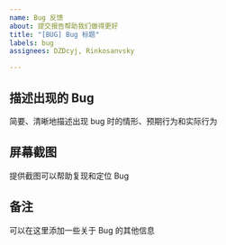 ```yaml
---
name: Bug 反馈
about: 提交报告帮助我们做得更好
title: "[BUG] Bug 标题"
labels: bug
assignees: DZDcyj, Rinkosanvsky

---
```


## 描述出现的 Bug
简要、清晰地描述出现 bug 时的情形、预期行为和实际行为

## 屏幕截图
提供截图可以帮助复现和定位 Bug

## 备注
可以在这里添加一些关于 Bug 的其他信息
